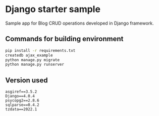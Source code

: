 # Django starter sample

Sample app for Blog CRUD operations developed in Django framework.

## Commands for building environment

```bash
pip install -r requirements.txt
createdb ajax_example
python manage.py migrate
python manage.py runserver
```

## Version used

```
asgiref==3.5.2
Django==4.0.4
psycopg2==2.8.6
sqlparse==0.4.2
tzdata==2022.1
```
